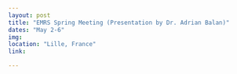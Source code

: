 ```yaml
---
layout: post
title: "EMRS Spring Meeting (Presentation by Dr. Adrian Balan)"
dates: "May 2-6"
img: 
location: "Lille, France"
link: 

---
```

